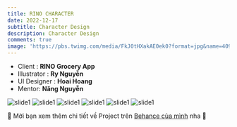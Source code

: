```yaml
---
title: RINO CHARACTER
date: 2022-12-17
subtitle: Character Design
description: Character Design
comments: true
image: 'https://pbs.twimg.com/media/FkJ0tHXakAE0ek0?format=jpg&name=4096x4096'
---
```


<!-- <div class="gallery-box">
  <div class="gallery">
    <img src="https://64.media.tumblr.com/f1983424df22a5968ea3c582d181e308/f12ae9ed481dd2b6-4d/s640x960/7231397e7ae586017ff467b74881818596302901.jpg" alt="Project">
    <img src="https://64.media.tumblr.com/f1983424df22a5968ea3c582d181e308/f12ae9ed481dd2b6-4d/s640x960/7231397e7ae586017ff467b74881818596302901.jpg" alt="Project">
    <img src="https://64.media.tumblr.com/f1983424df22a5968ea3c582d181e308/f12ae9ed481dd2b6-4d/s640x960/7231397e7ae586017ff467b74881818596302901.jpg" alt="Project">
  </div>
  <em>Projects / <a href="https://unsplash.com/" target="_blank">Unsplash</a></em>
</div> -->

- Client : **RINO Grocery App** <BR>
- Illustrator : **Ry Nguyễn** <BR>
- UI Designer : **Hoai Hoang** <BR>
- Mentor: **Năng Nguyễn** <BR>

![slide1](https://pbs.twimg.com/media/FkJ0tHjaAAA_kKp?format=jpg&name=4096x4096)
![slide1](https://pbs.twimg.com/media/FkJ0tHlaEAAa7ar?format=jpg&name=4096x4096)
![slide1](https://pbs.twimg.com/media/FkJ0tHXaYAEAviY?format=jpg&name=4096x4096)
![slide1](https://pbs.twimg.com/media/FkJ0wfGaAAEwU46?format=jpg&name=4096x4096)
![slide1](https://pbs.twimg.com/media/FkJ0wfsaAAAvkgH?format=jpg&name=4096x4096)
![slide1](https://pbs.twimg.com/media/FkJ0wgWaEAAowfj?format=jpg&name=4096x4096)

🌟 Mời bạn xem thêm chi tiết về Project trên [Behance của mình](https://www.behance.net/gallery/158839153/RHINO-character-design-concept) nha 🎉
